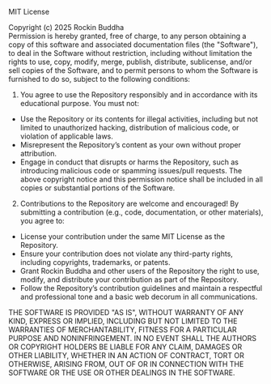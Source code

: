 MIT License

Copyright (c) 2025 Rockin Buddha  
Permission is hereby granted, free of charge, to any person obtaining a copy
of this software and associated documentation files (the "Software"), to deal
in the Software without restriction, including without limitation the rights
to use, copy, modify, merge, publish, distribute, sublicense, and/or sell
copies of the Software, and to permit persons to whom the Software is
furnished to do so, subject to the following conditions:
  
1. You agree to use the Repository responsibly and in accordance with its educational purpose. You must not:
- Use the Repository or its contents for illegal activities, including but not limited to unauthorized hacking, distribution of malicious code, or violation of applicable laws.
- Misrepresent the Repository’s content as your own without proper attribution.
- Engage in conduct that disrupts or harms the Repository, such as introducing malicious code or spamming issues/pull requests.
The above copyright notice and this permission notice shall be included in all
copies or substantial portions of the Software.
2. Contributions to the Repository are welcome and encouraged! By submitting a contribution (e.g., code, documentation, or other materials), you agree to:
- License your contribution under the same MIT License as the Repository.
- Ensure your contribution does not violate any third-party rights, including copyrights, trademarks, or patents.
- Grant Rockin Buddha and other users of the Repository the right to use, modify, and distribute your contribution as part of the Repository.
- Follow the Repository’s contribution guidelines and maintain a respectful and professional tone and a basic web decorum in all communications.
  
THE SOFTWARE IS PROVIDED "AS IS", WITHOUT WARRANTY OF ANY KIND, EXPRESS OR
IMPLIED, INCLUDING BUT NOT LIMITED TO THE WARRANTIES OF MERCHANTABILITY,
FITNESS FOR A PARTICULAR PURPOSE AND NONINFRINGEMENT. IN NO EVENT SHALL THE
AUTHORS OR COPYRIGHT HOLDERS BE LIABLE FOR ANY CLAIM, DAMAGES OR OTHER
LIABILITY, WHETHER IN AN ACTION OF CONTRACT, TORT OR OTHERWISE, ARISING FROM,
OUT OF OR IN CONNECTION WITH THE SOFTWARE OR THE USE OR OTHER DEALINGS IN THE
SOFTWARE.
